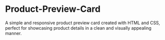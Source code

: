# Product-Preview-Card
A simple and responsive product preview card created with HTML and CSS, perfect for showcasing product details in a clean and visually appealing manner.
